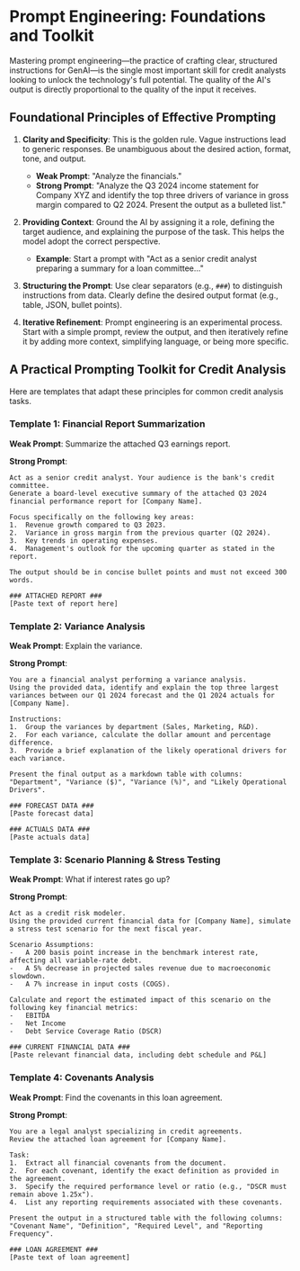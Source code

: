 # Prompt Engineering: Foundations and Toolkit

Mastering prompt engineering—the practice of crafting clear, structured instructions for GenAI—is the single most important skill for credit analysts looking to unlock the technology's full potential. The quality of the AI's output is directly proportional to the quality of the input it receives.

## Foundational Principles of Effective Prompting

1.  **Clarity and Specificity**: This is the golden rule. Vague instructions lead to generic responses. Be unambiguous about the desired action, format, tone, and output.
    *   **Weak Prompt**: "Analyze the financials."
    *   **Strong Prompt**: "Analyze the Q3 2024 income statement for Company XYZ and identify the top three drivers of variance in gross margin compared to Q2 2024. Present the output as a bulleted list."

2.  **Providing Context**: Ground the AI by assigning it a role, defining the target audience, and explaining the purpose of the task. This helps the model adopt the correct perspective.
    *   **Example**: Start a prompt with "Act as a senior credit analyst preparing a summary for a loan committee..."

3.  **Structuring the Prompt**: Use clear separators (e.g., `###`) to distinguish instructions from data. Clearly define the desired output format (e.g., table, JSON, bullet points).

4.  **Iterative Refinement**: Prompt engineering is an experimental process. Start with a simple prompt, review the output, and then iteratively refine it by adding more context, simplifying language, or being more specific.

## A Practical Prompting Toolkit for Credit Analysis

Here are templates that adapt these principles for common credit analysis tasks.

### Template 1: Financial Report Summarization
**Weak Prompt**: Summarize the attached Q3 earnings report.

**Strong Prompt**:
```
Act as a senior credit analyst. Your audience is the bank's credit committee.
Generate a board-level executive summary of the attached Q3 2024 financial performance report for [Company Name].

Focus specifically on the following key areas:
1.  Revenue growth compared to Q3 2023.
2.  Variance in gross margin from the previous quarter (Q2 2024).
3.  Key trends in operating expenses.
4.  Management's outlook for the upcoming quarter as stated in the report.

The output should be in concise bullet points and must not exceed 300 words.

### ATTACHED REPORT ###
[Paste text of report here]
```

### Template 2: Variance Analysis
**Weak Prompt**: Explain the variance.

**Strong Prompt**:
```
You are a financial analyst performing a variance analysis.
Using the provided data, identify and explain the top three largest variances between our Q1 2024 forecast and the Q1 2024 actuals for [Company Name].

Instructions:
1.  Group the variances by department (Sales, Marketing, R&D).
2.  For each variance, calculate the dollar amount and percentage difference.
3.  Provide a brief explanation of the likely operational drivers for each variance.

Present the final output as a markdown table with columns: "Department", "Variance ($)", "Variance (%)", and "Likely Operational Drivers".

### FORECAST DATA ###
[Paste forecast data]

### ACTUALS DATA ###
[Paste actuals data]
```

### Template 3: Scenario Planning & Stress Testing
**Weak Prompt**: What if interest rates go up?

**Strong Prompt**:
```
Act as a credit risk modeler.
Using the provided current financial data for [Company Name], simulate a stress test scenario for the next fiscal year.

Scenario Assumptions:
-   A 200 basis point increase in the benchmark interest rate, affecting all variable-rate debt.
-   A 5% decrease in projected sales revenue due to macroeconomic slowdown.
-   A 7% increase in input costs (COGS).

Calculate and report the estimated impact of this scenario on the following key financial metrics:
-   EBITDA
-   Net Income
-   Debt Service Coverage Ratio (DSCR)

### CURRENT FINANCIAL DATA ###
[Paste relevant financial data, including debt schedule and P&L]
```

### Template 4: Covenants Analysis
**Weak Prompt**: Find the covenants in this loan agreement.

**Strong Prompt**:
```
You are a legal analyst specializing in credit agreements.
Review the attached loan agreement for [Company Name].

Task:
1.  Extract all financial covenants from the document.
2.  For each covenant, identify the exact definition as provided in the agreement.
3.  Specify the required performance level or ratio (e.g., "DSCR must remain above 1.25x").
4.  List any reporting requirements associated with these covenants.

Present the output in a structured table with the following columns: "Covenant Name", "Definition", "Required Level", and "Reporting Frequency".

### LOAN AGREEMENT ###
[Paste text of loan agreement]
```
